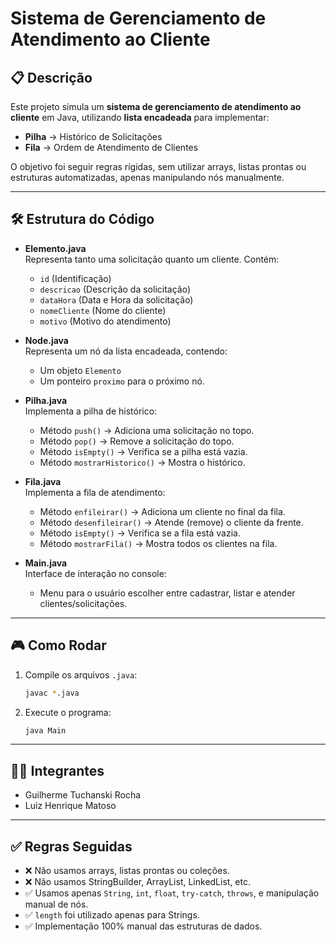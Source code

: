 # Sistema de Gerenciamento de Atendimento ao Cliente

## 📋 Descrição

Este projeto simula um **sistema de gerenciamento de atendimento ao cliente** em Java, utilizando **lista encadeada** para implementar:

- **Pilha** → Histórico de Solicitações
- **Fila** → Ordem de Atendimento de Clientes

O objetivo foi seguir regras rígidas, sem utilizar arrays, listas prontas ou estruturas automatizadas, apenas manipulando nós manualmente.

---

## 🛠️ Estrutura do Código

- **Elemento.java**  
  Representa tanto uma solicitação quanto um cliente. Contém:

  - `id` (Identificação)
  - `descricao` (Descrição da solicitação)
  - `dataHora` (Data e Hora da solicitação)
  - `nomeCliente` (Nome do cliente)
  - `motivo` (Motivo do atendimento)

- **Node.java**  
  Representa um nó da lista encadeada, contendo:

  - Um objeto `Elemento`
  - Um ponteiro `proximo` para o próximo nó.

- **Pilha.java**  
  Implementa a pilha de histórico:

  - Método `push()` → Adiciona uma solicitação no topo.
  - Método `pop()` → Remove a solicitação do topo.
  - Método `isEmpty()` → Verifica se a pilha está vazia.
  - Método `mostrarHistorico()` → Mostra o histórico.

- **Fila.java**  
  Implementa a fila de atendimento:

  - Método `enfileirar()` → Adiciona um cliente no final da fila.
  - Método `desenfileirar()` → Atende (remove) o cliente da frente.
  - Método `isEmpty()` → Verifica se a fila está vazia.
  - Método `mostrarFila()` → Mostra todos os clientes na fila.

- **Main.java**  
  Interface de interação no console:
  - Menu para o usuário escolher entre cadastrar, listar e atender clientes/solicitações.

---

## 🎮 Como Rodar

1. Compile os arquivos `.java`:
   ```bash
   javac *.java
   ```
2. Execute o programa:
   ```bash
   java Main
   ```

---

## 👨‍💻 Integrantes

- Guilherme Tuchanski Rocha
- Luiz Henrique Matoso

---

## ✅ Regras Seguidas

- ❌ Não usamos arrays, listas prontas ou coleções.
- ❌ Não usamos StringBuilder, ArrayList, LinkedList, etc.
- ✅ Usamos apenas `String`, `int`, `float`, `try-catch`, `throws`, e manipulação manual de nós.
- ✅ `length` foi utilizado apenas para Strings.
- ✅ Implementação 100% manual das estruturas de dados.
